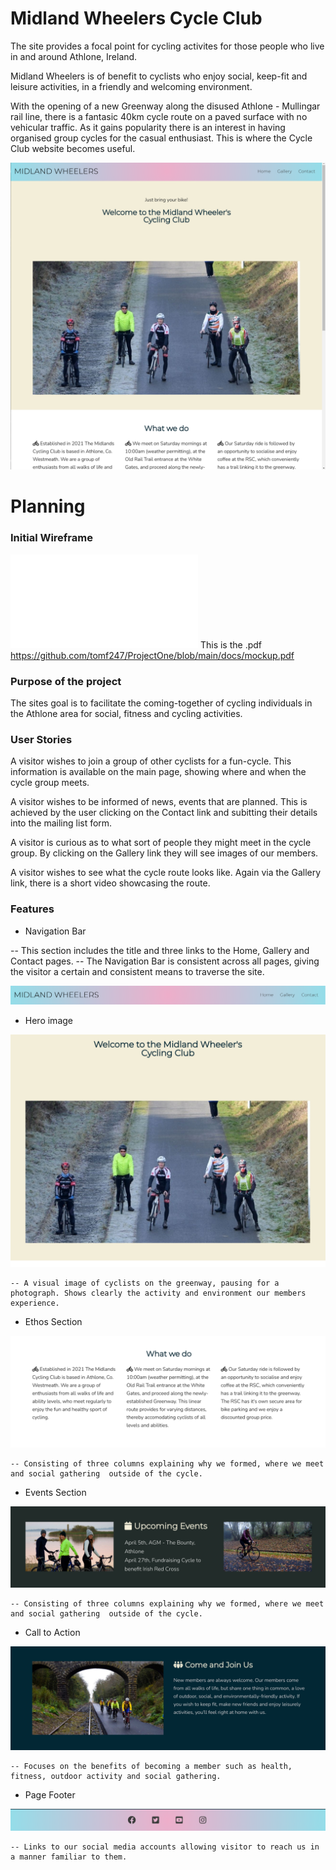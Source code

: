 # Midland Wheelers Cycle Club

The site provides a focal point for cycling activites for those people who live in and around Athlone, Ireland.

Midland Wheelers is of benefit to cyclists who enjoy social, keep-fit and leisure activities, in a friendly and welcoming environment. 

With the opening of a new Greenway along the disused Athlone - Mullingar rail line, there is a fantasic 40km cycle route on a paved surface with no vehicular traffic. As it gains popularity there is an interest in having organised group cycles for the casual enthusiast. This is where the Cycle Club website becomes useful.



![Main Page](/docs/homepage.png "Main Page")

# Planning
### Initial Wireframe

![Mockup](/docs/mockup.pdf "Mockup") This is the .pdf https://github.com/tomf247/ProjectOne/blob/main/docs/mockup.pdf

### Purpose of the project

The sites goal is to facilitate the coming-together of cycling individuals in the Athlone area for social, fitness and cycling activities.

### User Stories

A visitor wishes to join a group of other cyclists for a fun-cycle. This information is available on the main page, showing where and when the cycle group meets.

A visitor wishes to be informed of news, events that are planned. This is achieved by the user clicking on the Contact link and subitting their details into the mailing list form.

A visitor is curious as to what sort of people they might meet in the cycle group. By clicking on the Gallery link they will see images of our members.

A visitor wishes to see what the cycle route looks like. Again via the Gallery link, there is a short video showcasing the route.

### Features

- Navigation Bar

 -- This section includes the title and three links to the Home, Gallery and Contact pages.
 -- The Navigation Bar is consistent across all pages, giving the visitor a certain and consistent means to traverse the site.

![Navigation Bar](/docs/navbar.png "Navigation Bar")   


- Hero image

![Hero Image](/docs/heroimage.png "Hero Image") 

    -- A visual image of cyclists on the greenway, pausing for a photograph. Shows clearly the activity and environment our members experience.

- Ethos Section

![Club Ethos](/docs/clubethos.png "Club Ethos")

    -- Consisting of three columns explaining why we formed, where we meet and social gathering  outside of the cycle.

- Events Section

![Events](/docs/events.png "Club Events")

    -- Consisting of three columns explaining why we formed, where we meet and social gathering  outside of the cycle.

- Call to Action

![Call to action](/docs/calltoaction.png "Call to action")

    -- Focuses on the benefits of becoming a member such as health, fitness, outdoor activity and social gathering.

- Page Footer

![Page Footer](/docs/footer.png "Page Footer")

    -- Links to our social media accounts allowing visitor to reach us in a manner familiar to them.

